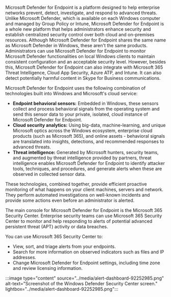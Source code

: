 Microsoft Defender for Endpoint is a platform designed to help enterprise networks prevent, detect, investigate, and respond to advanced threats. Unlike Microsoft Defender, which is available on each Windows computer and managed by Group Policy or Intune, Microsoft Defender for Endpoint is a whole new platform that helps administrators enhance security and establish centralized security control over both cloud and on-premises resources. Although Microsoft Defender for Endpoint shares the same name as Microsoft Defender in Windows, these aren't the same products. Administrators can use Microsoft Defender for Endpoint to monitor Microsoft Defender functionalities on local Windows clients to maintain consistent configuration and an acceptable security level. However, besides this, Microsoft Defender for Endpoint can also integrate with Microsoft 365 Threat Intelligence, Cloud App Security, Azure ATP, and Intune. It can also detect potentially harmful content in Skype for Business communications.

Microsoft Defender for Endpoint uses the following combination of technologies built into Windows and Microsoft's cloud service:

 -  **Endpoint behavioral sensors:** Embedded in Windows, these sensors collect and process behavioral signals from the operating system and send this sensor data to your private, isolated, cloud instance of Microsoft Defender for Endpoint.
 -  **Cloud security analytics:** Using big-data, machine-learning, and unique Microsoft optics across the Windows ecosystem, enterprise cloud products (such as Microsoft 365), and online assets - behavioral signals are translated into insights, detections, and recommended responses to advanced threats.
 -  **Threat intelligence:** Generated by Microsoft hunters, security teams, and augmented by threat intelligence provided by partners, threat intelligence enables Microsoft Defender for Endpoint to identify attacker tools, techniques, and procedures, and generate alerts when these are observed in collected sensor data.

These technologies, combined together, provide efficient proactive monitoring of what happens on your client machines, servers and network. They perform automated investigations on well-known incidents and provide some actions even before an administrator is alerted.

The main console for Microsoft Defender for Endpoint is the Microsoft 365 Security Center. Enterprise security teams can use Microsoft 365 Security Center to monitor and help responding to alerts of potential advanced persistent threat (APT) activity or data breaches.

You can use Microsoft 365 Security Center to:

 -  View, sort, and triage alerts from your endpoints.
 -  Search for more information on observed indicators such as files and IP addresses.
 -  Change Microsoft Defender for Endpoint settings, including time zone and review licensing information.

:::image type="content" source="../media/alert-dashboard-92252985.png" alt-text="Screenshot of the Windows Defender Security Center screen." lightbox="../media/alert-dashboard-92252985.png":::
